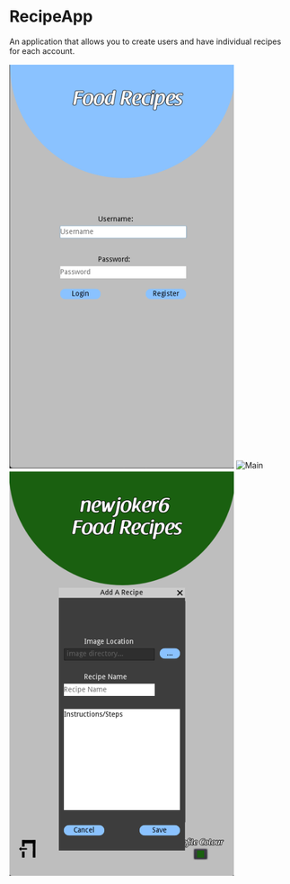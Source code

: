 # RecipeApp
An application that allows you to create users and have individual recipes for each account.

<img src="ReadMeImages/Login.png" alt="Login" width="400"/>
<img src="ReadMeImages.Main.png" alt="Main" width="400"/>
<img src="ReadMeImages/Add.png" alt="Add" width="400"/>
